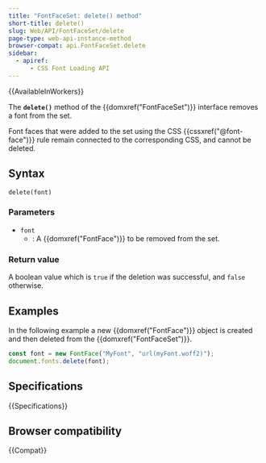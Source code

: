 ```yaml
---
title: "FontFaceSet: delete() method"
short-title: delete()
slug: Web/API/FontFaceSet/delete
page-type: web-api-instance-method
browser-compat: api.FontFaceSet.delete
sidebar:
  - apiref:
      - CSS Font Loading API
---
```


{{AvailableInWorkers}}

The **`delete()`** method of the {{domxref("FontFaceSet")}} interface removes a font from the set.

Font faces that were added to the set using the CSS {{cssxref("@font-face")}} rule remain connected to the corresponding CSS, and cannot be deleted.

## Syntax

```js-nolint
delete(font)
```

### Parameters

- `font`
  - : A {{domxref("FontFace")}} to be removed from the set.

### Return value

A boolean value which is `true` if the deletion was successful, and `false` otherwise.

## Examples

In the following example a new {{domxref("FontFace")}} object is created and then deleted from the {{domxref("FontFaceSet")}}.

```js
const font = new FontFace("MyFont", "url(myFont.woff2)");
document.fonts.delete(font);
```

## Specifications

{{Specifications}}

## Browser compatibility

{{Compat}}
